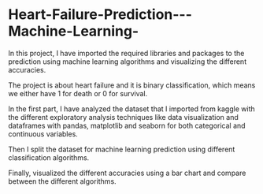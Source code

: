 # Heart-Failure-Prediction---Machine-Learning-
In this project, I have imported the required libraries and packages to the prediction using machine learning algorithms and visualizing the different accuracies.

The project is about heart failure and it is binary classification, which means we either have 1 for death or 0 for survival.

In the first part, I have analyzed the dataset that I imported from kaggle with the different exploratory analysis techniques like data visualization and dataframes with pandas, matplotlib and seaborn for both categorical and continuous variables.

Then I split the dataset for machine learning prediction using different classification algorithms.

Finally, visualized the different accuracies using a bar chart and compare between the different algorithms.
